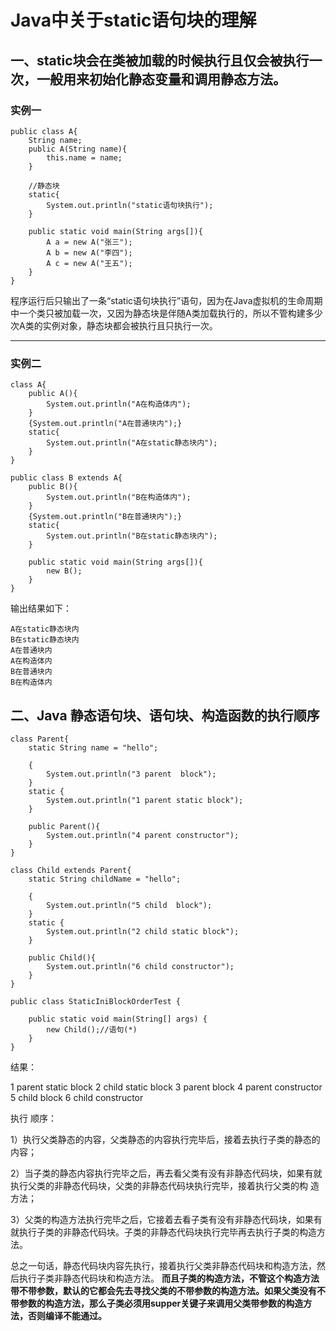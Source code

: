 # Java中关于static语句块的理解

## 一、static块会在类被加载的时候执行且仅会被执行一次，一般用来初始化静态变量和调用静态方法。

### 实例一

```
public class A{
    String name;
    public A(String name){
        this.name = name;
    }
  
    //静态块
    static{
        System.out.println("static语句块执行");
    }
  
    public static void main(String args[]){
        A a = new A("张三");
        A b = new A("李四");
        A c = new A("王五");
    }
}
```

程序运行后只输出了一条“static语句块执行”语句，因为在Java虚拟机的生命周期中一个类只被加载一次，又因为静态块是伴随A类加载执行的，所以不管构建多少次A类的实例对象，静态块都会被执行且只执行一次。

---

### 实例二

```
class A{
    public A(){
        System.out.println("A在构造体内");
    }
    {System.out.println("A在普通块内");}
    static{
        System.out.println("A在static静态块内");
    }
}
​
public class B extends A{
    public B(){
        System.out.println("B在构造体内");
    }
    {System.out.println("B在普通块内");}
    static{
        System.out.println("B在static静态块内");
    }
  
    public static void main(String args[]){
        new B();
    }
}
```

输出结果如下：

```
A在static静态块内
B在static静态块内
A在普通块内
A在构造体内
B在普通块内
B在构造体内
```

## 二、Java 静态语句块、语句块、构造函数的执行顺序

```
class Parent{    
    static String name = "hello";    
    
    {    
        System.out.println("3 parent  block");    
    }    
    static {    
        System.out.println("1 parent static block");    
    }    
    
    public Parent(){    
        System.out.println("4 parent constructor");    
    }    
}    
    
class Child extends Parent{    
    static String childName = "hello";    
    
    {    
        System.out.println("5 child  block");    
    }    
    static {    
        System.out.println("2 child static block");    
    }  
    
    public Child(){    
        System.out.println("6 child constructor");    
    }    
}    
    
public class StaticIniBlockOrderTest {    
    
    public static void main(String[] args) {    
        new Child();//语句(*)    
    }    
}    
```

结果：

1 parent static block 2 child static block 3 parent block 4 parent constructor 5 child block 6 child constructor

执行 顺序：

1）执行父类静态的内容，父类静态的内容执行完毕后，接着去执行子类的静态的内容；

2）当子类的静态内容执行完毕之后，再去看父类有没有非静态代码块，如果有就执行父类的非静态代码块，父类的非静态代码块执行完毕，接着执行父类的构 造方法；

3）父类的构造方法执行完毕之后，它接着去看子类有没有非静态代码块，如果有就执行子类的非静态代码块。子类的非静态代码块执行完毕再去执行子类的构造方法。

总之一句话，静态代码块内容先执行，接着执行父类非静态代码块和构造方法，然后执行子类非静态代码块和构造方法。 **而且子类的构造方法，不管这个构造方法带不带参数，默认的它都会先去寻找父类的不带参数的构造方法。如果父类没有不带参数的构造方法，那么子类必须用supper关键子来调用父类带参数的构造方法，否则编译不能通过。**
